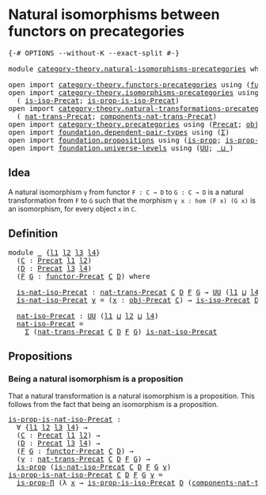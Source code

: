 # Natural isomorphisms between functors on precategories

<pre class="Agda"><a id="67" class="Symbol">{-#</a> <a id="71" class="Keyword">OPTIONS</a> <a id="79" class="Pragma">--without-K</a> <a id="91" class="Pragma">--exact-split</a> <a id="105" class="Symbol">#-}</a>

<a id="110" class="Keyword">module</a> <a id="117" href="category-theory.natural-isomorphisms-precategories.html" class="Module">category-theory.natural-isomorphisms-precategories</a> <a id="168" class="Keyword">where</a>

<a id="175" class="Keyword">open</a> <a id="180" class="Keyword">import</a> <a id="187" href="category-theory.functors-precategories.html" class="Module">category-theory.functors-precategories</a> <a id="226" class="Keyword">using</a> <a id="232" class="Symbol">(</a><a id="233" href="category-theory.functors-precategories.html#1046" class="Function">functor-Precat</a><a id="247" class="Symbol">)</a>
<a id="249" class="Keyword">open</a> <a id="254" class="Keyword">import</a> <a id="261" href="category-theory.isomorphisms-precategories.html" class="Module">category-theory.isomorphisms-precategories</a> <a id="304" class="Keyword">using</a>
  <a id="312" class="Symbol">(</a> <a id="314" href="category-theory.isomorphisms-precategories.html#1339" class="Function">is-iso-Precat</a><a id="327" class="Symbol">;</a> <a id="329" href="category-theory.isomorphisms-precategories.html#2511" class="Function">is-prop-is-iso-Precat</a><a id="350" class="Symbol">)</a>
<a id="352" class="Keyword">open</a> <a id="357" class="Keyword">import</a> <a id="364" href="category-theory.natural-transformations-precategories.html" class="Module">category-theory.natural-transformations-precategories</a> <a id="418" class="Keyword">using</a>
  <a id="426" class="Symbol">(</a> <a id="428" href="category-theory.natural-transformations-precategories.html#1486" class="Function">nat-trans-Precat</a><a id="444" class="Symbol">;</a> <a id="446" href="category-theory.natural-transformations-precategories.html#1712" class="Function">components-nat-trans-Precat</a><a id="473" class="Symbol">)</a>
<a id="475" class="Keyword">open</a> <a id="480" class="Keyword">import</a> <a id="487" href="category-theory.precategories.html" class="Module">category-theory.precategories</a> <a id="517" class="Keyword">using</a> <a id="523" class="Symbol">(</a><a id="524" href="category-theory.precategories.html#2242" class="Function">Precat</a><a id="530" class="Symbol">;</a> <a id="532" href="category-theory.precategories.html#2555" class="Function">obj-Precat</a><a id="542" class="Symbol">)</a>
<a id="544" class="Keyword">open</a> <a id="549" class="Keyword">import</a> <a id="556" href="foundation.dependent-pair-types.html" class="Module">foundation.dependent-pair-types</a> <a id="588" class="Keyword">using</a> <a id="594" class="Symbol">(</a><a id="595" href="foundation-core.dependent-pair-types.html#502" class="Record">Σ</a><a id="596" class="Symbol">)</a>
<a id="598" class="Keyword">open</a> <a id="603" class="Keyword">import</a> <a id="610" href="foundation.propositions.html" class="Module">foundation.propositions</a> <a id="634" class="Keyword">using</a> <a id="640" class="Symbol">(</a><a id="641" href="foundation-core.propositions.html#1295" class="Function">is-prop</a><a id="648" class="Symbol">;</a> <a id="650" href="foundation-core.propositions.html#6147" class="Function">is-prop-Π</a><a id="659" class="Symbol">)</a>
<a id="661" class="Keyword">open</a> <a id="666" class="Keyword">import</a> <a id="673" href="foundation.universe-levels.html" class="Module">foundation.universe-levels</a> <a id="700" class="Keyword">using</a> <a id="706" class="Symbol">(</a><a id="707" href="foundation-core.universe-levels.html#222" class="Primitive">UU</a><a id="709" class="Symbol">;</a> <a id="711" href="Agda.Primitive.html#810" class="Primitive Operator">_⊔_</a><a id="714" class="Symbol">)</a>
</pre>
## Idea

A natural isomorphism `γ` from functor `F : C → D` to `G : C → D` is a natural transformation from `F` to `G` such that the morphism `γ x : hom (F x) (G x)` is an isomorphism, for every object `x` in `C`.

## Definition

<pre class="Agda"><a id="959" class="Keyword">module</a> <a id="966" href="category-theory.natural-isomorphisms-precategories.html#966" class="Module">_</a> <a id="968" class="Symbol">{</a><a id="969" href="category-theory.natural-isomorphisms-precategories.html#969" class="Bound">l1</a> <a id="972" href="category-theory.natural-isomorphisms-precategories.html#972" class="Bound">l2</a> <a id="975" href="category-theory.natural-isomorphisms-precategories.html#975" class="Bound">l3</a> <a id="978" href="category-theory.natural-isomorphisms-precategories.html#978" class="Bound">l4</a><a id="980" class="Symbol">}</a>
  <a id="984" class="Symbol">(</a><a id="985" href="category-theory.natural-isomorphisms-precategories.html#985" class="Bound">C</a> <a id="987" class="Symbol">:</a> <a id="989" href="category-theory.precategories.html#2242" class="Function">Precat</a> <a id="996" href="category-theory.natural-isomorphisms-precategories.html#969" class="Bound">l1</a> <a id="999" href="category-theory.natural-isomorphisms-precategories.html#972" class="Bound">l2</a><a id="1001" class="Symbol">)</a>
  <a id="1005" class="Symbol">(</a><a id="1006" href="category-theory.natural-isomorphisms-precategories.html#1006" class="Bound">D</a> <a id="1008" class="Symbol">:</a> <a id="1010" href="category-theory.precategories.html#2242" class="Function">Precat</a> <a id="1017" href="category-theory.natural-isomorphisms-precategories.html#975" class="Bound">l3</a> <a id="1020" href="category-theory.natural-isomorphisms-precategories.html#978" class="Bound">l4</a><a id="1022" class="Symbol">)</a>
  <a id="1026" class="Symbol">(</a><a id="1027" href="category-theory.natural-isomorphisms-precategories.html#1027" class="Bound">F</a> <a id="1029" href="category-theory.natural-isomorphisms-precategories.html#1029" class="Bound">G</a> <a id="1031" class="Symbol">:</a> <a id="1033" href="category-theory.functors-precategories.html#1046" class="Function">functor-Precat</a> <a id="1048" href="category-theory.natural-isomorphisms-precategories.html#985" class="Bound">C</a> <a id="1050" href="category-theory.natural-isomorphisms-precategories.html#1006" class="Bound">D</a><a id="1051" class="Symbol">)</a> <a id="1053" class="Keyword">where</a>

  <a id="1062" href="category-theory.natural-isomorphisms-precategories.html#1062" class="Function">is-nat-iso-Precat</a> <a id="1080" class="Symbol">:</a> <a id="1082" href="category-theory.natural-transformations-precategories.html#1486" class="Function">nat-trans-Precat</a> <a id="1099" href="category-theory.natural-isomorphisms-precategories.html#985" class="Bound">C</a> <a id="1101" href="category-theory.natural-isomorphisms-precategories.html#1006" class="Bound">D</a> <a id="1103" href="category-theory.natural-isomorphisms-precategories.html#1027" class="Bound">F</a> <a id="1105" href="category-theory.natural-isomorphisms-precategories.html#1029" class="Bound">G</a> <a id="1107" class="Symbol">→</a> <a id="1109" href="foundation-core.universe-levels.html#222" class="Primitive">UU</a> <a id="1112" class="Symbol">(</a><a id="1113" href="category-theory.natural-isomorphisms-precategories.html#969" class="Bound">l1</a> <a id="1116" href="Agda.Primitive.html#810" class="Primitive Operator">⊔</a> <a id="1118" href="category-theory.natural-isomorphisms-precategories.html#978" class="Bound">l4</a><a id="1120" class="Symbol">)</a>
  <a id="1124" href="category-theory.natural-isomorphisms-precategories.html#1062" class="Function">is-nat-iso-Precat</a> <a id="1142" href="category-theory.natural-isomorphisms-precategories.html#1142" class="Bound">γ</a> <a id="1144" class="Symbol">=</a> <a id="1146" class="Symbol">(</a><a id="1147" href="category-theory.natural-isomorphisms-precategories.html#1147" class="Bound">x</a> <a id="1149" class="Symbol">:</a> <a id="1151" href="category-theory.precategories.html#2555" class="Function">obj-Precat</a> <a id="1162" href="category-theory.natural-isomorphisms-precategories.html#985" class="Bound">C</a><a id="1163" class="Symbol">)</a> <a id="1165" class="Symbol">→</a> <a id="1167" href="category-theory.isomorphisms-precategories.html#1339" class="Function">is-iso-Precat</a> <a id="1181" href="category-theory.natural-isomorphisms-precategories.html#1006" class="Bound">D</a> <a id="1183" class="Symbol">(</a><a id="1184" href="category-theory.natural-transformations-precategories.html#1712" class="Function">components-nat-trans-Precat</a> <a id="1212" href="category-theory.natural-isomorphisms-precategories.html#985" class="Bound">C</a> <a id="1214" href="category-theory.natural-isomorphisms-precategories.html#1006" class="Bound">D</a> <a id="1216" href="category-theory.natural-isomorphisms-precategories.html#1027" class="Bound">F</a> <a id="1218" href="category-theory.natural-isomorphisms-precategories.html#1029" class="Bound">G</a> <a id="1220" href="category-theory.natural-isomorphisms-precategories.html#1142" class="Bound">γ</a> <a id="1222" href="category-theory.natural-isomorphisms-precategories.html#1147" class="Bound">x</a><a id="1223" class="Symbol">)</a>

  <a id="1228" href="category-theory.natural-isomorphisms-precategories.html#1228" class="Function">nat-iso-Precat</a> <a id="1243" class="Symbol">:</a> <a id="1245" href="foundation-core.universe-levels.html#222" class="Primitive">UU</a> <a id="1248" class="Symbol">(</a><a id="1249" href="category-theory.natural-isomorphisms-precategories.html#969" class="Bound">l1</a> <a id="1252" href="Agda.Primitive.html#810" class="Primitive Operator">⊔</a> <a id="1254" href="category-theory.natural-isomorphisms-precategories.html#972" class="Bound">l2</a> <a id="1257" href="Agda.Primitive.html#810" class="Primitive Operator">⊔</a> <a id="1259" href="category-theory.natural-isomorphisms-precategories.html#978" class="Bound">l4</a><a id="1261" class="Symbol">)</a>
  <a id="1265" href="category-theory.natural-isomorphisms-precategories.html#1228" class="Function">nat-iso-Precat</a> <a id="1280" class="Symbol">=</a>
    <a id="1286" href="foundation-core.dependent-pair-types.html#502" class="Record">Σ</a> <a id="1288" class="Symbol">(</a><a id="1289" href="category-theory.natural-transformations-precategories.html#1486" class="Function">nat-trans-Precat</a> <a id="1306" href="category-theory.natural-isomorphisms-precategories.html#985" class="Bound">C</a> <a id="1308" href="category-theory.natural-isomorphisms-precategories.html#1006" class="Bound">D</a> <a id="1310" href="category-theory.natural-isomorphisms-precategories.html#1027" class="Bound">F</a> <a id="1312" href="category-theory.natural-isomorphisms-precategories.html#1029" class="Bound">G</a><a id="1313" class="Symbol">)</a> <a id="1315" href="category-theory.natural-isomorphisms-precategories.html#1062" class="Function">is-nat-iso-Precat</a>
</pre>
## Propositions

### Being a natural isomorphism is a proposition

That a natural transformation is a natural isomorphism is a proposition. This follows from the fact that being an isomorphism is a proposition.

<pre class="Agda"><a id="is-prop-is-nat-iso-Precat"></a><a id="1558" href="category-theory.natural-isomorphisms-precategories.html#1558" class="Function">is-prop-is-nat-iso-Precat</a> <a id="1584" class="Symbol">:</a>
  <a id="1588" class="Symbol">∀</a> <a id="1590" class="Symbol">{</a><a id="1591" href="category-theory.natural-isomorphisms-precategories.html#1591" class="Bound">l1</a> <a id="1594" href="category-theory.natural-isomorphisms-precategories.html#1594" class="Bound">l2</a> <a id="1597" href="category-theory.natural-isomorphisms-precategories.html#1597" class="Bound">l3</a> <a id="1600" href="category-theory.natural-isomorphisms-precategories.html#1600" class="Bound">l4</a><a id="1602" class="Symbol">}</a> <a id="1604" class="Symbol">→</a>
  <a id="1608" class="Symbol">(</a><a id="1609" href="category-theory.natural-isomorphisms-precategories.html#1609" class="Bound">C</a> <a id="1611" class="Symbol">:</a> <a id="1613" href="category-theory.precategories.html#2242" class="Function">Precat</a> <a id="1620" href="category-theory.natural-isomorphisms-precategories.html#1591" class="Bound">l1</a> <a id="1623" href="category-theory.natural-isomorphisms-precategories.html#1594" class="Bound">l2</a><a id="1625" class="Symbol">)</a> <a id="1627" class="Symbol">→</a>
  <a id="1631" class="Symbol">(</a><a id="1632" href="category-theory.natural-isomorphisms-precategories.html#1632" class="Bound">D</a> <a id="1634" class="Symbol">:</a> <a id="1636" href="category-theory.precategories.html#2242" class="Function">Precat</a> <a id="1643" href="category-theory.natural-isomorphisms-precategories.html#1597" class="Bound">l3</a> <a id="1646" href="category-theory.natural-isomorphisms-precategories.html#1600" class="Bound">l4</a><a id="1648" class="Symbol">)</a> <a id="1650" class="Symbol">→</a>
  <a id="1654" class="Symbol">(</a><a id="1655" href="category-theory.natural-isomorphisms-precategories.html#1655" class="Bound">F</a> <a id="1657" href="category-theory.natural-isomorphisms-precategories.html#1657" class="Bound">G</a> <a id="1659" class="Symbol">:</a> <a id="1661" href="category-theory.functors-precategories.html#1046" class="Function">functor-Precat</a> <a id="1676" href="category-theory.natural-isomorphisms-precategories.html#1609" class="Bound">C</a> <a id="1678" href="category-theory.natural-isomorphisms-precategories.html#1632" class="Bound">D</a><a id="1679" class="Symbol">)</a> <a id="1681" class="Symbol">→</a>
  <a id="1685" class="Symbol">(</a><a id="1686" href="category-theory.natural-isomorphisms-precategories.html#1686" class="Bound">γ</a> <a id="1688" class="Symbol">:</a> <a id="1690" href="category-theory.natural-transformations-precategories.html#1486" class="Function">nat-trans-Precat</a> <a id="1707" href="category-theory.natural-isomorphisms-precategories.html#1609" class="Bound">C</a> <a id="1709" href="category-theory.natural-isomorphisms-precategories.html#1632" class="Bound">D</a> <a id="1711" href="category-theory.natural-isomorphisms-precategories.html#1655" class="Bound">F</a> <a id="1713" href="category-theory.natural-isomorphisms-precategories.html#1657" class="Bound">G</a><a id="1714" class="Symbol">)</a> <a id="1716" class="Symbol">→</a>
  <a id="1720" href="foundation-core.propositions.html#1295" class="Function">is-prop</a> <a id="1728" class="Symbol">(</a><a id="1729" href="category-theory.natural-isomorphisms-precategories.html#1062" class="Function">is-nat-iso-Precat</a> <a id="1747" href="category-theory.natural-isomorphisms-precategories.html#1609" class="Bound">C</a> <a id="1749" href="category-theory.natural-isomorphisms-precategories.html#1632" class="Bound">D</a> <a id="1751" href="category-theory.natural-isomorphisms-precategories.html#1655" class="Bound">F</a> <a id="1753" href="category-theory.natural-isomorphisms-precategories.html#1657" class="Bound">G</a> <a id="1755" href="category-theory.natural-isomorphisms-precategories.html#1686" class="Bound">γ</a><a id="1756" class="Symbol">)</a>
<a id="1758" href="category-theory.natural-isomorphisms-precategories.html#1558" class="Function">is-prop-is-nat-iso-Precat</a> <a id="1784" href="category-theory.natural-isomorphisms-precategories.html#1784" class="Bound">C</a> <a id="1786" href="category-theory.natural-isomorphisms-precategories.html#1786" class="Bound">D</a> <a id="1788" href="category-theory.natural-isomorphisms-precategories.html#1788" class="Bound">F</a> <a id="1790" href="category-theory.natural-isomorphisms-precategories.html#1790" class="Bound">G</a> <a id="1792" href="category-theory.natural-isomorphisms-precategories.html#1792" class="Bound">γ</a> <a id="1794" class="Symbol">=</a>
  <a id="1798" href="foundation-core.propositions.html#6147" class="Function">is-prop-Π</a> <a id="1808" class="Symbol">(λ</a> <a id="1811" href="category-theory.natural-isomorphisms-precategories.html#1811" class="Bound">x</a> <a id="1813" class="Symbol">→</a> <a id="1815" href="category-theory.isomorphisms-precategories.html#2511" class="Function">is-prop-is-iso-Precat</a> <a id="1837" href="category-theory.natural-isomorphisms-precategories.html#1786" class="Bound">D</a> <a id="1839" class="Symbol">(</a><a id="1840" href="category-theory.natural-transformations-precategories.html#1712" class="Function">components-nat-trans-Precat</a> <a id="1868" href="category-theory.natural-isomorphisms-precategories.html#1784" class="Bound">C</a> <a id="1870" href="category-theory.natural-isomorphisms-precategories.html#1786" class="Bound">D</a> <a id="1872" href="category-theory.natural-isomorphisms-precategories.html#1788" class="Bound">F</a> <a id="1874" href="category-theory.natural-isomorphisms-precategories.html#1790" class="Bound">G</a> <a id="1876" href="category-theory.natural-isomorphisms-precategories.html#1792" class="Bound">γ</a> <a id="1878" href="category-theory.natural-isomorphisms-precategories.html#1811" class="Bound">x</a><a id="1879" class="Symbol">))</a>
</pre>